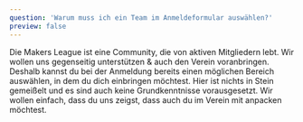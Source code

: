 ```yaml
---
question: 'Warum muss ich ein Team im Anmeldeformular auswählen?'
preview: false
---
```


Die Makers League ist eine Community, die von aktiven Mitgliedern lebt. Wir wollen uns gegenseitig unterstützen & auch den Verein voranbringen. Deshalb kannst du bei der Anmeldung bereits einen möglichen Bereich auswählen, in dem du dich einbringen möchtest. Hier ist nichts in Stein gemeißelt und es sind auch keine Grundkenntnisse vorausgesetzt. Wir wollen einfach, dass du uns zeigst, dass auch du im Verein mit anpacken möchtest.
